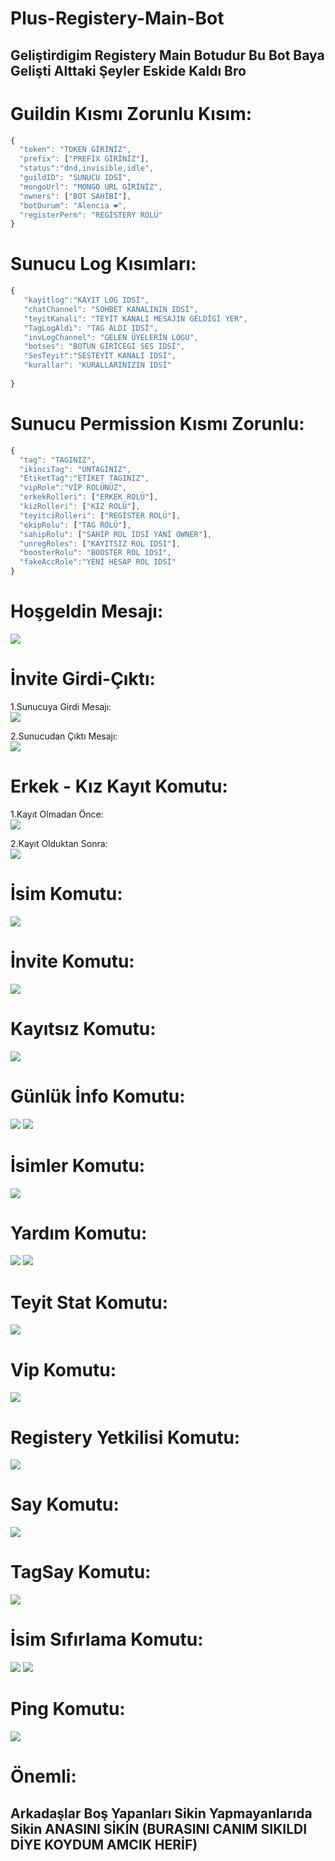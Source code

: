 # Plus-Registery-Main-Bot
## Geliştirdigim Registery Main Botudur Bu Bot Baya Gelişti Alttaki Şeyler Eskide Kaldı Bro

# Guildin Kısmı Zorunlu Kısım:
```js
{
  "token": "TOKEN GİRİNİZ",
  "prefix": ["PREFİX GİRİNİZ"],
  "status":"dnd,invisible,idle",
  "guildID": "SUNUCU IDSİ",
  "mongoUrl": "MONGO URL GİRİNİZ",
  "owners": ["BOT SAHİBİ"],
  "botDurum": "Alencia ❤️",
  "registerPerm": "REGİSTERY ROLÜ"
}
```

 # Sunucu Log Kısımları:
 ```js
 {
    "kayitlog":"KAYIT LOG IDSİ",
    "chatChannel": "SOHBET KANALININ IDSİ",
    "teyitKanali": "TEYİT KANALI MESAJIN GELDİGİ YER",
    "TagLogAldi": "TAG ALDI IDSİ",
    "invLogChannel": "GELEN ÜYELERİN LOGU",
    "botses": "BOTUN GİRİCEGİ SES IDSİ",
    "SesTeyit":"SESTEYİT KANALI IDSİ",
    "kurallar": "KURALLARINIZIN IDSİ"
  
}
```
# Sunucu Permission Kısmı Zorunlu:
```js
{
  "tag": "TAGINIZ",
  "ikinciTag": "UNTAGINIZ",
  "EtiketTag":"ETİKET TAGINIZ",
  "vipRole":"VİP ROLÜNÜZ",
  "erkekRolleri": ["ERKEK ROLÜ"],
  "kizRolleri": ["KIZ ROLÜ"],
  "teyitciRolleri": ["REGİSTER ROLÜ"],
  "ekipRolu": ["TAG ROLÜ"],
  "sahipRolu": ["SAHİP ROL IDSİ YANİ OWNER"],
  "unregRoles": ["KAYITSIZ ROL IDSİ"],
  "boosterRolu": "BOOSTER ROL IDSİ",
  "fakeAccRole":"YENİ HESAP ROL IDSİ"
}
```
 # Hoşgeldin Mesajı:
 <img src="https://cdn.discordapp.com/attachments/1022084277967532092/1029705593390366730/unknown.png">
 
 # İnvite Girdi-Çıktı:
 1.Sunucuya Girdi Mesajı:<br>
 <img src="https://cdn.discordapp.com/attachments/1022084277967532092/1029706415394271243/unknown.png">
 
 2.Sunucudan Çıktı Mesajı:<br>
 <img src="https://cdn.discordapp.com/attachments/1022084277967532092/1029710970886565959/unknown.png">
 
 # Erkek - Kız Kayıt Komutu:
 1.Kayıt Olmadan Önce:<br>
 <img src="https://cdn.discordapp.com/attachments/1022084277967532092/1029705255383990342/unknown.png">

 2.Kayıt Olduktan Sonra:<br>
 <img src="https://cdn.discordapp.com/attachments/1022084277967532092/1029705593390366730/unknown.png">
  
 # İsim Komutu:
 <img src="https://cdn.discordapp.com/attachments/1012079011544973395/1029711912994340885/unknown.png">
 
# İnvite Komutu:
<img src="https://cdn.discordapp.com/attachments/1023534238357786695/1029711275225255956/unknown.png">

# Kayıtsız Komutu: 
<img src="https://cdn.discordapp.com/attachments/1023532173455798282/1029712272190341130/unknown.png">

# Günlük İnfo Komutu:
<img src="https://cdn.discordapp.com/attachments/1023528917597954090/1029712583768416277/unknown.png">
<img src="https://cdn.discordapp.com/attachments/1022084230622236702/1029712805353508895/unknown.png">

# İsimler Komutu:
<img src="https://cdn.discordapp.com/attachments/1022084300503523328/1029713031627821077/unknown.png">

# Yardım Komutu:
<img src="https://cdn.discordapp.com/attachments/1022084942026522675/1029713271105802290/unknown.png">
<img src="https://cdn.discordapp.com/attachments/1022084942026522675/1029713406883799091/unknown.png">

# Teyit Stat Komutu:
<img src="https://cdn.discordapp.com/attachments/1022084580217458708/1029713763466752020/unknown.png">

# Vip Komutu:
<img src="https://cdn.discordapp.com/attachments/1023528924896043038/1029714087233454120/unknown.png">

# Registery Yetkilisi Komutu:
<img src="https://cdn.discordapp.com/attachments/1023528928729645057/1029714470504759316/unknown.png">

# Say Komutu:
<img src="https://cdn.discordapp.com/attachments/1023528939152482314/1029714558010531910/unknown.png">

# TagSay Komutu:
<img src="https://cdn.discordapp.com/attachments/1023528940746313729/1029714748205436948/unknown.png">

# İsim Sıfırlama Komutu:
<img src="https://cdn.discordapp.com/attachments/1023528934400335902/1029714932608012348/unknown.png">
<img src="https://cdn.discordapp.com/attachments/1023528934400335902/1029715049943662613/unknown.png">

# Ping Komutu:
<img src="https://cdn.discordapp.com/attachments/1023528931191701655/1029715164418818108/unknown.png">


# Önemli:
## Arkadaşlar Boş Yapanları Sikin Yapmayanlarıda Sikin ANASINI SİKİN (BURASINI CANIM SIKILDI DİYE KOYDUM AMCIK HERİF)
